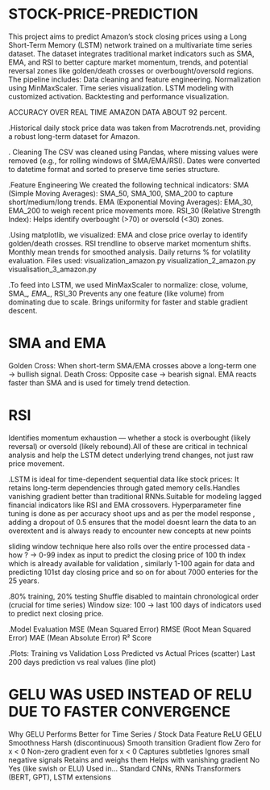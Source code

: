 # STOCK-PRICE-PREDICTION
This project aims to predict Amazon’s stock closing prices using a Long Short-Term Memory (LSTM) network trained on a multivariate time series dataset. The dataset integrates traditional market indicators such as SMA, EMA, and RSI to better capture market momentum, trends, and potential reversal zones like golden/death crosses or overbought/oversold regions. The pipeline includes:
Data cleaning and feature engineering.
Normalization using MinMaxScaler.
Time series visualization.
LSTM modeling with customized activation.
Backtesting and performance visualization.


ACCURACY OVER REAL TIME AMAZON DATA ABOUT 92 percent.

.Historical daily stock price data was taken from Macrotrends.net, providing a robust long-term dataset for Amazon.

. Cleaning
The CSV was cleaned using Pandas, where missing values were removed (e.g., for rolling windows of SMA/EMA/RSI).
Dates were converted to datetime format and sorted to preserve time series structure.

.Feature Engineering
We created the following technical indicators:
SMA (Simple Moving Averages): SMA_50, SMA_100, SMA_200 to capture short/medium/long trends.
EMA (Exponential Moving Averages): EMA_30, EMA_200 to weigh recent price movements more.
RSI_30 (Relative Strength Index): Helps identify overbought (>70) or oversold (<30) zones.


.Using matplotlib, we visualized:
EMA and close price overlay to identify golden/death crosses.
RSI trendline to observe market momentum shifts.
Monthly mean trends for smoothed analysis.
Daily returns % for volatility evaluation.
Files used:
visualization_amazon.py 
visualization_2_amazon.py 
visualisation_3_amazon.py 


.To feed into LSTM, we used MinMaxScaler to normalize:
close, volume, SMA_*, EMA_*, RSI_30
Prevents any one feature (like volume) from dominating due to scale.
Brings uniformity for faster and stable gradient descent.

# SMA and EMA
Golden Cross: When short-term SMA/EMA crosses above a long-term one → bullish signal.
Death Cross: Opposite case → bearish signal.
EMA reacts faster than SMA and is used for timely trend detection.

# RSI
Identifies momentum exhaustion — whether a stock is overbought (likely reversal) or oversold (likely rebound).All of these are critical in technical analysis and help the LSTM detect underlying trend changes, not just raw price movement.

.LSTM is ideal for time-dependent sequential data like stock prices:
It retains long-term dependencies through gated memory cells.Handles vanishing gradient better than traditional RNNs.Suitable for modeling lagged financial indicators like RSI and EMA crossovers.
Hyperparameter fine tuning is done as per accuracy shoot ups and as per the model response , adding a dropout of 0.5 ensures that the model doesnt learn the data to an overextent and is always ready to encounter new concepts at new points 

sliding window technique here also rolls over the entire processed data - how ? -> 0-99 index as input to predict the closing price of 100 th index which is already available for validation , similarly 1-100 again for data and predicting 101st day closing price and so on for  about 7000 enteries for the 25 years.

.80% training, 20% testing Shuffle disabled to maintain chronological order (crucial for time series) Window size: 100 → last 100 days of indicators used to predict next closing price.

.Model Evaluation
MSE (Mean Squared Error)
RMSE (Root Mean Squared Error)
MAE (Mean Absolute Error)
R² Score

.Plots:
Training vs Validation Loss
Predicted vs Actual Prices (scatter)
Last 200 days prediction vs real values (line plot)


# GELU WAS USED INSTEAD OF RELU DUE TO FASTER CONVERGENCE 
Why GELU Performs Better for Time Series / Stock Data
Feature	                         ReLU	                              GELU
Smoothness	                    Harsh                             (discontinuous)	Smooth transition
Gradient flow     	            Zero for x < 0	                  Non-zero gradient even for x < 0
Captures subtleties	          Ignores small negative signals	   Retains and weighs them
Helps with vanishing gradient	 No	                               Yes (like swish or ELU)
Used in...	Standard CNNs, RNNs	Transformers (BERT, GPT), LSTM extensions











